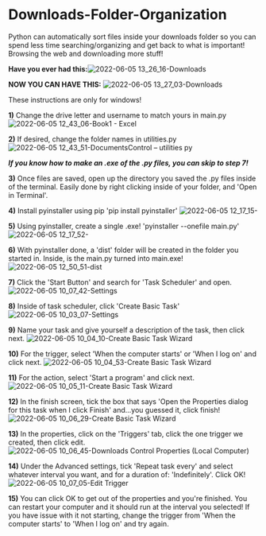 # Downloads-Folder-Organization
Python can automatically sort files inside your downloads folder so you can spend less time searching/organizing and get back to what is important! Browsing the web and downloading more stuff!

**Have you ever had this:**![2022-06-05 13_26_16-Downloads](https://user-images.githubusercontent.com/99138808/172062729-d9eaf301-dd9a-464d-bbae-6ab894d3525e.png)




**NOW YOU CAN HAVE THIS:**
![2022-06-05 13_27_03-Downloads](https://user-images.githubusercontent.com/99138808/172062742-3efc68a0-9985-4440-b3cd-fa4272d551c9.png)




These instructions are only for windows!

**1)** Change the drive letter and username to match yours in main.py
![2022-06-05 12_43_06-Book1 - Excel](https://user-images.githubusercontent.com/99138808/172061153-23015864-ab57-4462-bc6a-dc04743856f8.png)



**2)** If desired, change the folder names in utilities.py
![2022-06-05 12_43_51-DocumentsControl – utilities py](https://user-images.githubusercontent.com/99138808/172061204-b6bff825-4d52-4098-8609-f2b13d302f0e.png)


***If you know how to make an .exe of the .py files, you can skip to step 7!***



**3)** Once files are saved, open up the directory you saved the .py files inside of the terminal. 
   Easily done by right clicking inside of your folder, and 'Open in Terminal'.



**4)** Install pyinstaller using pip
   'pip install pyinstaller'
![2022-06-05 12_17_15-](https://user-images.githubusercontent.com/99138808/172061282-3dc0ec66-3c60-44c6-9501-76a8fd3a29c2.png)



**5)** Using pyinstaller, create a single .exe!
   'pyinstaller --onefile main.py'
![2022-06-05 12_17_52-](https://user-images.githubusercontent.com/99138808/172061326-ec595c4b-f53d-4c3a-8b1b-fcf6f792c27f.png)



**6)** With pyinstaller done, a 'dist' folder will be created in the folder you started in. Inside, is the main.py turned into main.exe!
![2022-06-05 12_50_51-dist](https://user-images.githubusercontent.com/99138808/172061436-8a0b29d7-66d9-44b7-b0f4-0d921e7a6406.png)



**7)** Click the 'Start Button' and search for 'Task Scheduler' and open.
![2022-06-05 10_07_42-Settings](https://user-images.githubusercontent.com/99138808/172061521-1d186773-585c-45a6-975f-7c6f325394c2.png)



**8)** Inside of task scheduler, click 'Create Basic Task' 
![2022-06-05 10_03_07-Settings](https://user-images.githubusercontent.com/99138808/172061626-6c4bcd95-dbd9-4b81-82eb-56990c405e65.png)



**9)** Name your task and give yourself a description of the task, then click next.
![2022-06-05 10_04_10-Create Basic Task Wizard](https://user-images.githubusercontent.com/99138808/172061646-91ea9d3a-8ca4-4ac0-bc13-55bdf30c5236.png)



**10)** For the trigger, select 'When the computer starts' or 'When I log on' and click next.
![2022-06-05 10_04_53-Create Basic Task Wizard](https://user-images.githubusercontent.com/99138808/172061667-19bd0fbf-fa38-47dc-82b2-510de68f5461.png)



**11)** For the action, select 'Start a program' and click next.
![2022-06-05 10_05_11-Create Basic Task Wizard](https://user-images.githubusercontent.com/99138808/172061812-8838a0fe-7f4a-4996-a89d-10cff4951272.png)



**12)** In the finish screen, tick the box that says 'Open the Properties dialog for this task when I click Finish' and...you guessed it, click finish!
![2022-06-05 10_06_29-Create Basic Task Wizard](https://user-images.githubusercontent.com/99138808/172061843-ee4bfb6f-ae55-4ff7-8944-99a03caa0761.png)



**13)** In the properties, click on the 'Triggers' tab, click the one trigger we created, then click edit. 
![2022-06-05 10_06_45-Downloads Control Properties (Local Computer)](https://user-images.githubusercontent.com/99138808/172061922-9d0ddcad-6ca2-43a7-958d-07b16169875c.png)



**14)** Under the Advanced settings, tick 'Repeat task every' and select whatever interval you want, and for a duration of: 'Indefinitely'. Click OK!
![2022-06-05 10_07_05-Edit Trigger](https://user-images.githubusercontent.com/99138808/172061964-35d3bfa0-2191-46ea-ac46-bde039fdf74b.png)



**15)** You can click OK to get out of the properties and you're finished. You can restart your computer and it should run at the interval you selected! If you have issue with it not starting, change the trigger from 'When the computer starts' to 'When I log on' and try again. 






